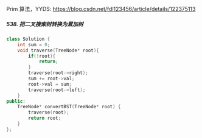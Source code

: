 Prim 算法，YYDS: https://blog.csdn.net/fdl123456/article/details/122375113

##### 538. 把二叉搜索树转换为累加树

```cpp
class Solution {
    int sum = 0;
    void traverse(TreeNode* root){
        if(!root){
            return;
        }
        traverse(root->right);
        sum += root->val;
        root->val = sum;
        traverse(root->left);
    }
public:
    TreeNode* convertBST(TreeNode* root) {
        traverse(root);
        return root;
    }
};
```
